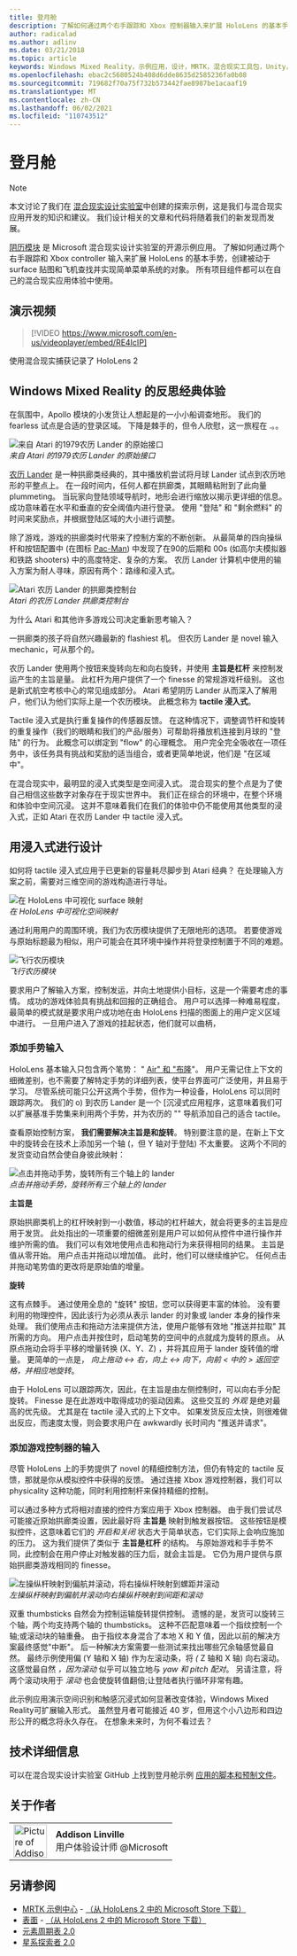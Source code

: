 ```yaml
---
title: 登月舱
description: 了解如何通过两个右手跟踪和 Xbox 控制器输入来扩展 HoloLens 的基本手势，创建反应对象并实现菜单系统。
author: radicalad
ms.author: adlinv
ms.date: 03/21/2018
ms.topic: article
keywords: Windows Mixed Reality，示例应用，设计，MRTK，混合现实工具包，Unity，示例应用，示例应用，开源，Microsoft Store，HoloLens，混合现实耳机，windows Mixed Reality 耳机，虚拟现实耳机
ms.openlocfilehash: ebac2c5680524b408d6dde8635d2585236fa0b08
ms.sourcegitcommit: 719682f70a75f732b573442fae8987be1acaaf19
ms.translationtype: MT
ms.contentlocale: zh-CN
ms.lasthandoff: 06/02/2021
ms.locfileid: "110743512"
---
```

# <a name="lunar-module"></a>登月舱

>[!NOTE]
>本文讨论了我们在 [混合现实设计实验室](https://github.com/Microsoft/MRDesignLabs_Unity)中创建的探索示例，这是我们与混合现实应用开发的知识和建议。 我们设计相关的文章和代码将随着我们的新发现而发展。

[阴历模块](https://github.com/Microsoft/MRDesignLabs_Unity_LunarModule) 是 Microsoft 混合现实设计实验室的开源示例应用。 了解如何通过两个右手跟踪和 Xbox controller 输入来扩展 HoloLens 的基本手势，创建被动于 surface 贴图和飞机查找并实现简单菜单系统的对象。 所有项目组件都可以在自己的混合现实应用体验中使用。

## <a name="demo-video"></a>演示视频 
> [!VIDEO https://www.microsoft.com/en-us/videoplayer/embed/RE4IcIP]

使用混合现实捕获记录了 HoloLens 2

## <a name="rethinking-classic-experiences-for-windows-mixed-reality"></a>Windows Mixed Reality 的反思经典体验

在氛围中，Apollo 模块的小发货让人想起是的一小小船调查地形。 我们的 fearless 试点是合适的登录区域。 下降是棘手的，但令人欣慰，这一旅程在 .。。

![来自 Atari 的1979农历 Lander 的原始接口](images/640px-atari-lunar-lander.png)<br>
*来自 Atari 的1979农历 Lander 的原始接口*

[农历 Lander](https://en.wikipedia.org/wiki/Lunar_Lander_(1979_video_game)) 是一种拱廊类经典的，其中播放机尝试将月球 Lander 试点到农历地形的平整点上。 在一段时间内，任何人都在拱廊类，其眼睛粘附到了此向量 plummeting。 当玩家向登陆领域导航时，地形会进行缩放以揭示更详细的信息。 成功意味着在水平和垂直的安全阈值内进行登录。 使用 "登陆" 和 "剩余燃料" 的时间来奖励点，并根据登陆区域的大小进行调整。

除了游戏，游戏的拱廊类时代带来了控制方案的不断创新。 从最简单的四向操纵杆和按钮配置中 (在图标 [Pac-Man](https://en.wikipedia.org/wiki/Pac-Man)) 中发现了在90的后期和 00s (如高尔夫模拟器和铁路 shooters) 中的高度特定、复杂的方案。 农历 Lander 计算机中使用的输入方案为耐人寻味，原因有两个：路缘和浸入式。

![Atari 农历 Lander 的拱廊类控制台](images/atariconsole.png)<br>
*Atari 的农历 Lander 拱廊类控制台*

为什么 Atari 和其他许多游戏公司决定重新思考输入？

一拱廊类的孩子将自然兴趣最新的 flashiest 机。 但农历 Lander 是 novel 输入 mechanic，可从那个的。

农历 Lander 使用两个按钮来旋转向左和向右旋转，并使用 **主旨是杠杆** 来控制发运产生的主旨是量。 此杠杆为用户提供了一个 finesse 的常规游戏杆级别。 这也是新式航空考核中心的常见组成部分。 Atari 希望阴历 Lander 从而深入了解用户，他们认为他们实际上是一个农历模块。 此概念称为 **tactile 浸入式**。

Tactile 浸入式是执行重复操作的传感器反馈。 在这种情况下，调整调节杆和旋转的重复操作（我们的眼睛和我们的产品/服务）可帮助将播放机连接到月球的 "登陆" 的行为。 此概念可以绑定到 "flow" 的心理概念。 用户完全完全吸收在一项任务中，该任务具有挑战和奖励的适当组合，或者更简单地说，他们是 "在区域中"。

在混合现实中，最明显的浸入式类型是空间浸入式。 混合现实的整个点是为了使自己相信这些数字对象存在于现实世界中。 我们正在综合的环境中，在整个环境和体验中空间沉浸。 这并不意味着我们在我们的体验中仍不能使用其他类型的浸入式，正如 Atari 在农历 Lander 中 tactile 浸入式。

## <a name="designing-with-immersion"></a>用浸入式进行设计

如何将 tactile 浸入式应用于已更新的容量耗尽脚步到 Atari 经典？ 在处理输入方案之前，需要对三维空间的游戏构造进行寻址。

![在 HoloLens 中可视化 surface 映射](images/surfacemapping.png)<br>
*在 HoloLens 中可视化空间映射*

通过利用用户的周围环境，我们为农历模块提供了无限地形的选项。 若要使游戏与原始标题最为相似，用户可能会在其环境中操作并将登录控制置于不同的难题。

![飞行农历模块](images/640px-lm-hero.jpg)<br>
*飞行农历模块*

要求用户了解输入方案，控制发运，并向土地提供小目标，这是一个需要考虑的事情。 成功的游戏体验具有挑战和回报的正确组合。 用户可以选择一种难易程度，最简单的模式就是要求用户成功地在由 HoloLens 扫描的图面上的用户定义区域中进行。 一旦用户进入了游戏的挂起状态，他们就可以曲柄，

### <a name="adding-input-for-hand-gestures"></a>添加手势输入

HoloLens 基本输入只包含两个笔势： " [Air" 和 "布隆](../../design/gaze-and-commit.md#composite-gestures)"。 用户无需记住上下文的细微差别，也不需要了解特定手势的详细列表，使平台界面可广泛使用，并且易于学习。 尽管系统可能只公开这两个手势，但作为一种设备，HoloLens 可以同时跟踪两次。 我们的 o) 到农历 Lander 是一个 [沉浸式应用程序，这意味着我们可以扩展基准手势集来利用两个手势，并为农历的 "" 导航添加自己的适合 tactile。

查看原始控制方案， **我们需要解决主旨是和旋转**。 特别要注意的是，在新上下文中的旋转会在技术上添加另一个轴 (，但 Y 轴对于登陆) 不太重要。 这两个不同的发货变动自然会使自身彼此映射：

![点击并拖动手势，旋转所有三个轴上的 lander](images/module-handdrag.gif)<br>
*点击并拖动手势，旋转所有三个轴上的 lander*

**主旨是**

原始拱廊类机上的杠杆映射到一小数值，移动的杠杆越大，就会将更多的主旨是应用于发货。 此处指出的一项重要的细微差别是用户可以如何从控件中进行操作并维护所需的值。 我们可以有效地使用点击和拖动行为来获得相同的结果。 主旨是值从零开始。 用户点击并拖动以增加值。 此时，他们可以继续维护它。 任何点击并拖动笔势值的更改将是原始值的增量。

**旋转**

这有点棘手。 通过使用全息的 "旋转" 按钮，您可以获得更丰富的体验。 没有要利用的物理控件，因此该行为必须从表示 lander 的对象或 lander 本身的操作来处理。 我们使用点击和拖动方法来提供方法，使用户能够有效地 "推送并拉取" 其所需的方向。 用户点击并按住时，启动笔势的空间中的点就成为旋转的原点。 从原点拖动会将手平移的增量转换 (X、Y、Z) ，并将其应用于 lander 旋转值的增量。 更简单的一点是， *向上拖动 <-> 右，向上 <-> 向下，向前 < 中的 > 返回空格，并相应地旋转*。

由于 HoloLens 可以跟踪两次，因此，在主旨是由左侧控制时，可以向右手分配旋转。 Finesse 是在此游戏中取得成功的驱动因素。 这些交互的 *外观* 是绝对最高的优先级。 尤其是在 tactile 浸入式的上下文中。 如果发货反应太快，则很难做出反应，而速度太慢，则会要求用户在 awkwardly 长时间内 "推送并请求"。

### <a name="adding-input-for-game-controllers"></a>添加游戏控制器的输入

尽管 HoloLens 上的手势提供了 novel 的精细控制方法，但仍有特定的 tactile 反馈，那就是你从模拟控件中获得的反馈。 通过连接 Xbox 游戏控制器，我们可以 physicality 这种功能，同时利用控制杆来保持精细的控制。

可以通过多种方式将相对直接的控件方案应用于 Xbox 控制器。 由于我们尝试尽可能接近原始拱廊类设置，因此最好将 **主旨是** 映射到触发器按钮。 这些按钮是模拟控件，这意味着它们的 *开启和关闭* 状态大于简单状态，它们实际上会响应施加的压力。 这为我们提供了类似于 **主旨是杠杆** 的结构。 与原始游戏和手手势不同，此控制会在用户停止对触发器的压力后，就会主旨是。 它仍为用户提供与原始拱廊类游戏相同的 finesse。

![左操纵杆映射到偏航并滚动，将右操纵杆映射到螺距并滚动](images/thumbsticksidebyside.gif)<br>
*左操纵杆映射到偏航并滚动向右操纵杆映射到间距和滚动*

双重 thumbsticks 自然会为控制运输旋转提供控制。 遗憾的是，发货可以旋转三个轴，两个均支持两个轴的 thumbsticks。 这种不匹配意味着一个指纹控制一个轴;或滚动块的轴重叠。 由于指纹本身混合了本地 X 和 Y 值，因此以前的解决方案最终感觉"中断"。 后一种解决方案需要一些测试来找出哪些冗余轴感觉最自然。 最终示例使用偏 (Y 轴和 X 轴) 作为左滚动条，将 *(* Z 轴和 X 轴) 向右滚动。  这感觉最自然 *，因为滚动* 似乎可以独立地与 *yaw 和 pitch* *配对*。 另请注意，将两个滚动块用于 *滚动* 也会使旋转值翻倍;让登陆者执行循环非常有趣。

此示例应用演示空间识别和触感沉浸式如何显著改变体验，Windows Mixed Reality可扩展输入形式。 虽然登月者可能接近 40 岁，但用这个小八边形和四边形公开的概念将永久存在。 在想象未来时，为何不看过去？

## <a name="technical-details"></a>技术详细信息

可以在混合现实设计实验室 GitHub 上找到登月舱示例 [应用的脚本和预制文件](https://github.com/Microsoft/MRDesignLabs_Unity_LunarModule)。

## <a name="about-the-author"></a>关于作者

<table style="border-collapse:collapse" padding-left="0px">
<tr>
<td style="border-style: none" width="60"><img alt="Picture of Addison Linville" width="60" height="60" src="images/addisonlinville-tile-60px.jpg"></td>
<td style="border-style: none"><b>Addison Linville</b><br>用户体验设计师 @Microsoft</td>
</tr>
</table>

## <a name="see-also"></a>另请参阅

* [MRTK 示例中心](/windows/mixed-reality/mrtk-unity/features/example-scenes/example-hub) - [（从 HoloLens 2 中的 Microsoft Store 下载）](https://www.microsoft.com/en-us/p/mrtk-examples-hub/9mv8c39l2sj4)
* [表面](sampleapp-surfaces.md) - [（从 HoloLens 2 中的 Microsoft Store 下载）](https://www.microsoft.com/en-us/p/surfaces/9nvkpv3sk3x0)
* [元素周期表 2.0](https://medium.com/@dongyoonpark/bringing-the-periodic-table-of-the-elements-app-to-hololens-2-with-mrtk-v2-a6e3d8362158)
* [星系探索者 2.0](galaxy-explorer-update.md)